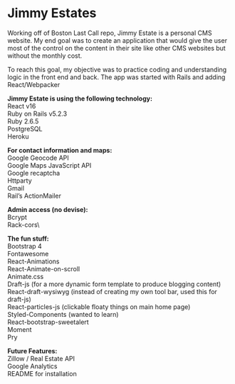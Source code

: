 # Jimmy Estates

Working off of Boston Last Call repo, Jimmy Estate is a personal CMS website. My end goal was to create an application that would give the user most of the control on the content in their site like other CMS websites but without the monthly cost.

To reach this goal, my objective was to practice coding and understanding logic in the front end and back. The app was started with Rails and adding React/Webpacker

**Jimmy Estate is using the following technology:**\
React v16\
Ruby on Rails v5.2.3\
Ruby 2.6.5\
PostgreSQL\
Heroku

**For contact information and maps:**\
Google Geocode API\
Google Maps JavaScript API\
Google recaptcha\
Httparty\
Gmail\
Rail’s ActionMailer

**Admin access (no devise):**\
Bcrypt\
Rack-cors\

**The fun stuff:**\
Bootstrap 4\
Fontawesome\
React-Animations\
React-Animate-on-scroll\
Animate.css\
Draft-js (for a more dynamic form template to produce blogging content)\
React-draft-wysiwyg (instead of creating my own tool bar, used this for draft-js)\
React-particles-js (clickable floaty things on main home page)\
Styled-Components (wanted to learn)\
React-bootstrap-sweetalert\
Moment\
Pry

**Future Features:**\
Zillow / Real Estate API\
Google Analytics\
README for installation

